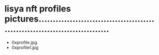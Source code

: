 # lisya nft profiles pictures..............................................................................
- 0xprofile.jpg.
- 0xprofile1.jpg
